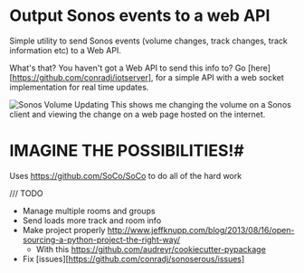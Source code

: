 # Output Sonos events to a web API #
Simple utility to send Sonos events (volume changes, track changes, track information etc) to a Web API.

What's that? You haven't got a Web API to send this info to? Go [here][https://github.com/conradj/iotserver], for a simple API with a web socket implementation for real time updates.

![Sonos Volume Updating](http://conradj.github.io/images/sonos.gif)
This shows me changing the volume on a Sonos client and viewing the change on a web page hosted on the internet.

# IMAGINE THE POSSIBILITIES!#


Uses https://github.com/SoCo/SoCo to do all of the hard work

/// TODO
- Manage multiple rooms and groups
- Send loads more track and room info
- Make project properly http://www.jeffknupp.com/blog/2013/08/16/open-sourcing-a-python-project-the-right-way/
    - With this https://github.com/audreyr/cookiecutter-pypackage
- Fix [issues][https://github.com/conradj/sonoserous/issues]